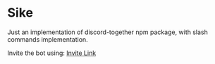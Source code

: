 # Sike

Just an implementation of discord-together npm package, with slash commands implementation.

Invite the bot using: [Invite Link](https://discord.com/api/oauth2/authorize?client_id=880018212648026152&permissions=8&scope=bot%20applications.commands)
